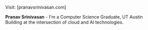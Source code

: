 Visit: [pranavsrinivasan.com]

**Pranav Srinivasan** - I'm a Computer Science Graduate, UT Austin  
Building at the intersection of cloud and AI technologies.